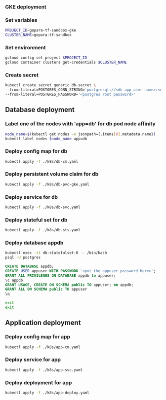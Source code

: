 ### GKE deployment
### Set variables
```sh
PROJECT_ID=gopara-tf-sandbox-gke
CLUSTER_NAME=gopara-tf-sandbox
```

### Set environment 
```sh
gcloud config set project $PROJECT_ID
gcloud container clusters get-credentials $CLUSTER_NAME
```
### Create secret
```sh
kubectl create secret generic db-secret \ 
--from-literal=POSTGRES_CONN_STRING='postgresql://<db app user name>:<db app user password>@db/appdb' \ 
--from-literal=POSTGRES_PASSWORD='<postgres root password>'
```
## Database deployment
### Label one of the nodes with 'app=db' for db pod node affinity
```sh
node_name=$(kubectl get nodes -o jsonpath={.items[0].metadata.name})
kubectl label nodes $node_name app=db
```
### Deploy config map for db
```sh
kubectl apply -f ./k8s/db-cm.yaml
```
### Deploy persistent volume claim for db
```sh
kubectl apply -f ./k8s/db-pvc-gke.yaml
```
### Deploy service for db
```sh
kubectl apply -f ./k8s/db-svc.yaml
```
### Deploy stateful set for db
```sh
kubectl apply -f ./k8s/db-sts.yaml
```

### Deploy database appdb
```sh
kubectl exec -it db-statefulset-0 -- /bin/bash
psql -U postgres
```
```sql
CREATE DATABASE appdb;
CREATE USER appuser WITH PASSWORD '<put the appuser password here>';
GRANT ALL PRIVILEGES ON DATABASE appdb to appuser;
\c appdb
GRANT USAGE, CREATE ON SCHEMA public TO appuser; on appdb;
GRANT ALL ON SCHEMA public TO appuser
\q
```
```sh
exit
exit
```
## Application deployment
### Deploy config map for app
```sh
kubectl apply -f ./k8s/app-cm.yaml
```
### Deploy service for app
```sh
kubectl apply -f ./k8s/app-svc.yaml
```
### Deploy deployment for app
```sh
kubectl apply -f ./k8s/app-deploy.yaml
```
